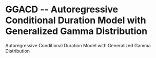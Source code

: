 GGACD -- Autoregressive Conditional Duration Model with Generalized Gamma Distribution
=====

Autoregressive Conditional Duration Model with Generalized Gamma Distribution
